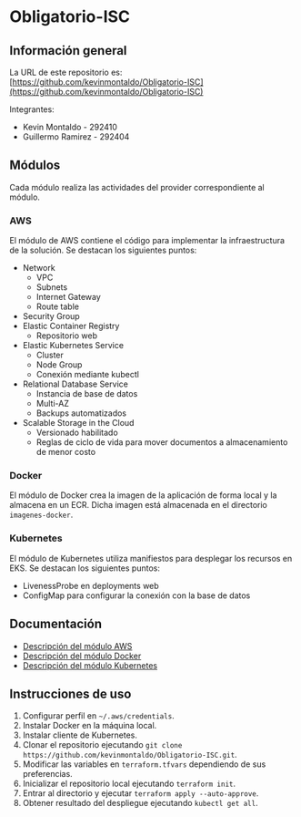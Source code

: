# Obligatorio-ISC

## Información general

La URL de este repositorio es: [https://github.com/kevinmontaldo/Obligatorio-ISC](https://github.com/kevinmontaldo/Obligatorio-ISC)

Integrantes:

- Kevin Montaldo - 292410
- Guillermo Ramirez - 292404

## Módulos

Cada módulo realiza las actividades del provider correspondiente al módulo.

### AWS

El módulo de AWS contiene el código para implementar la infraestructura de la solución.
Se destacan los siguientes puntos:

- Network
  - VPC
  - Subnets
  - Internet Gateway
  - Route table
- Security Group
- Elastic Container Registry
  - Repositorio web
- Elastic Kubernetes Service
  - Cluster
  - Node Group
  - Conexión mediante kubectl
- Relational Database Service
  - Instancia de base de datos
  - Multi-AZ
  - Backups automatizados
- Scalable Storage in the Cloud
  - Versionado habilitado
  - Reglas de ciclo de vida para mover documentos a almacenamiento de menor costo

### Docker

El módulo de Docker crea la imagen de la aplicación de forma local y la almacena en un ECR.
Dicha imagen está almacenada en el directorio `imagenes-docker`.

### Kubernetes

El módulo de Kubernetes utiliza manifiestos para desplegar los recursos en EKS.
Se destacan los siguientes puntos:

- LivenessProbe en deployments web
- ConfigMap para configurar la conexión con la base de datos

## Documentación

- [Descripción del módulo AWS](modules/aws/README.md)
- [Descripción del módulo Docker](modules/docker/README.md)
- [Descripción del módulo Kubernetes](modules/kubernetes/README.md)

## Instrucciones de uso

1. Configurar perfil en `~/.aws/credentials`.
2. Instalar Docker en la máquina local.
3. Instalar cliente de Kubernetes.
4. Clonar el repositorio ejecutando `git clone https://github.com/kevinmontaldo/Obligatorio-ISC.git`.
5. Modificar las variables en `terraform.tfvars` dependiendo de sus preferencias.
6. Inicializar el repositorio local ejecutando `terraform init`.
7. Entrar al directorio y ejecutar `terraform apply --auto-approve`.
8. Obtener resultado del despliegue ejecutando `kubectl get all`.
